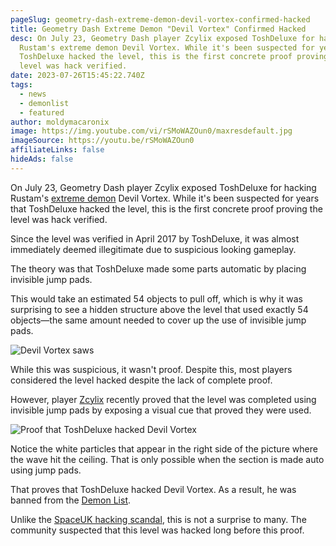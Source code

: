 ```yaml
---
pageSlug: geometry-dash-extreme-demon-devil-vortex-confirmed-hacked
title: Geometry Dash Extreme Demon "Devil Vortex" Confirmed Hacked
desc: On July 23, Geometry Dash player Zcylix exposed ToshDeluxe for hacking
  Rustam's extreme demon Devil Vortex. While it's been suspected for years that
  ToshDeluxe hacked the level, this is the first concrete proof proving the
  level was hack verified.
date: 2023-07-26T15:45:22.740Z
tags:
  - news
  - demonlist
  - featured
author: moldymacaronix
image: https://img.youtube.com/vi/rSMoWAZOun0/maxresdefault.jpg
imageSource: https://youtu.be/rSMoWAZOun0
affiliateLinks: false
hideAds: false
---
```

On July 23, Geometry Dash player Zcylix exposed ToshDeluxe for hacking Rustam's [extreme demon](/posts/geometry-dash-demon-list-what-are-the-top-extreme-demons-2022/) Devil Vortex. While it's been suspected for years that ToshDeluxe hacked the level, this is the first concrete proof proving the level was hack verified.

Since the level was verified in April 2017 by ToshDeluxe, it was almost immediately deemed illegitimate due to suspicious looking gameplay.

The theory was that ToshDeluxe made some parts automatic by placing invisible jump pads.

This would take an estimated 54 objects to pull off, which is why it was surprising to see a hidden structure above the level that used exactly 54 objects—the same amount needed to cover up the use of invisible jump pads.

![Devil Vortex saws](https://i.kym-cdn.com/entries/icons/facebook/000/045/685/cover5.jpg)

While this was suspicious, it wasn't proof. Despite this, most players considered the level hacked despite the lack of complete proof.

However, player [Zcylix](https://youtu.be/NUrs7ywJ33A) recently proved that the level was completed using invisible jump pads by exposing a visual cue that proved they were used.

![Proof that ToshDeluxe hacked Devil Vortex](https://media.discordapp.net/attachments/392087938239954950/1133783813345005576/IMG_5757.png)

Notice the white particles that appear in the right side of the picture where the wave hit the ceiling. That is only possible when the section is made auto using jump pads.

That proves that ToshDeluxe hacked Devil Vortex. As a result, he was banned from the [Demon List]().

Unlike the [SpaceUK hacking scandal](/posts/top-1-geometry-dash-player-spaceuk-exposed-for-hacking-achievements/), this is not a surprise to many. The community suspected that this level was hacked long before this proof.